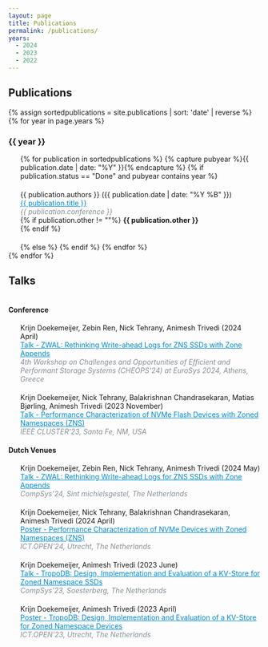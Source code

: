 ```yaml
---
layout: page
title: Publications
permalink: /publications/
years:
  - 2024
  - 2023
  - 2022
---
```

<link rel="icon" href="{{ "./favicon-32x32.png" | relative_url }}" type="image/x-icon">

<h2> Publications </h2>

<ul style="list-style: none; padding-left: 0;display:table-row;">
  {% assign sortedpublications = site.publications | sort: 'date' | reverse %}
  {% for year in page.years %}
    <h3> {{ year }} </h3>
    <ul style="list-style-type: none;">
    {% for publication in sortedpublications %}
        {% capture pubyear %}{{ publication.date | date: "%Y" }}{% endcapture %}
        {% if publication.status == "Done" and  pubyear contains year %}
        <li style="margin-top: 20px; margin-bottom: 20px;">
          {{ publication.authors }} ({{ publication.date | date: "%Y %B" }}) <br>
          <a href="{{ publication.url }}" style="color:#0089cf">{{ publication.title }}</a> <br>
          <i style="color:#868e96">{{ publication.conference }}</i> <br>
          {% if publication.other != ""%}
            <b> {{ publication.other }} </b><br>
          {% endif %}
        </li>
        {% else %}
        {% endif %}
    {% endfor %}
    </ul>
  {% endfor %}
</ul>

<h2> Talks </h2>

<ul style="list-style: none; padding-left: 0;display:table-row;">

<h4> Conference </h4>
<ul style="list-style-type: none;">

  <li style="margin-top: 0px; margin-bottom: 20px;">
    Krijn Doekemeijer, Zebin Ren, Nick Tehrany, Animesh Trivedi (2024 April)<br>
    <a href="{{ site.url }}/downloads/talk_zwal_2024.pdf" style="color:#0089cf">Talk - ZWAL: Rethinking Write-ahead Logs for ZNS SSDs with Zone Appends</a><br>
    <i style="color:#868e96">4th Workshop on Challenges and Opportunities of Efficient and Performant Storage Systems (CHEOPS'24) at EuroSys 2024, Athens, Greece</i> <br>
  </li>

  <li style="margin-top: 0px; margin-bottom: 20px;">
    Krijn Doekemeijer, Nick Tehrany, Balakrishnan Chandrasekaran, Matias Bjørling, Animesh Trivedi (2023 November)<br>
    <a href="{{ site.url }}/downloads/talk_cluster_2023.pdf" style="color:#0089cf">Talk - Performance Characterization of NVMe Flash Devices with Zoned Namespaces (ZNS)</a><br>
    <i style="color:#868e96">IEEE CLUSTER'23, Santa Fe, NM, USA</i> <br>
  </li>
</ul>

<h4> Dutch Venues </h4>
<ul style="list-style-type: none;">

  <li style="margin-top: 0px; margin-bottom: 20px;">
    Krijn Doekemeijer, Zebin Ren, Nick Tehrany, Animesh Trivedi (2024 May)<br>
    <a href="{{ site.url }}/downloads/talk_compsys_2024.pdf" style="color:#0089cf">Talk - ZWAL: Rethinking Write-ahead Logs for ZNS SSDs with Zone Appends</a><br>
    <i style="color:#868e96">CompSys'24, Sint michielsgestel, The Netherlands</i> <br>
  </li>

  <li style="margin-top: 20px; margin-bottom: 20px;">
    Krijn Doekemeijer, Nick Tehrany, Balakrishnan Chandrasekaran, Animesh Trivedi (2024 April)<br>
    <a href="{{ site.url }}/downloads/poster_ictopen_2024.pdf" style="color:#0089cf">Poster - Performance Characterization of NVMe Devices with Zoned Namespaces (ZNS)</a><br>
    <i style="color:#868e96">ICT.OPEN'24, Utrecht, The Netherlands</i> <br>
  </li>

  <li style="margin-top: 20px; margin-bottom: 20px;">
    Krijn Doekemeijer, Animesh Trivedi (2023 June)<br>
    <a href="{{ site.url }}/downloads/talk_compsys_2023.pdf" style="color:#0089cf">Talk - TropoDB: Design, Implementation and Evaluation of a KV-Store for Zoned Namespace SSDs</a><br>
    <i style="color:#868e96">CompSys'23, Soesterberg, The Netherlands</i> <br>
  </li>

  <li style="margin-top: 20px; margin-bottom: 20px;">
    Krijn Doekemeijer, Animesh Trivedi (2023 April)<br>
    <a href="{{ site.url }}/downloads/poster_ictopen_2023.pdf" style="color:#0089cf">Poster - TropoDB: Design, Implementation and Evaluation of a KV-Store for Zoned Namespace Devices</a><br>
    <i style="color:#868e96">ICT.OPEN'23, Utrecht, The Netherlands</i> <br>
  </li>
</ul>
</ul>
